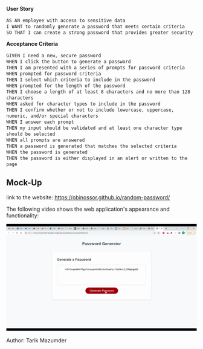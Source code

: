 **User Story**

```
AS AN employee with access to sensitive data
I WANT to randomly generate a password that meets certain criteria
SO THAT I can create a strong password that provides greater security
```

**Acceptance Criteria**

```
GIVEN I need a new, secure password
WHEN I click the button to generate a password
THEN I am presented with a series of prompts for password criteria
WHEN prompted for password criteria
THEN I select which criteria to include in the password
WHEN prompted for the length of the password
THEN I choose a length of at least 8 characters and no more than 128 characters
WHEN asked for character types to include in the password
THEN I confirm whether or not to include lowercase, uppercase, numeric, and/or special characters
WHEN I answer each prompt
THEN my input should be validated and at least one character type should be selected
WHEN all prompts are answered
THEN a password is generated that matches the selected criteria
WHEN the password is generated
THEN the password is either displayed in an alert or written to the page
```

## Mock-Up

link to the website: https://obinossor.github.io/random-password/

The following video shows the web application's appearance and functionality:

![random password](./assets/random-password.gif)

Author: Tarik Mazumder
